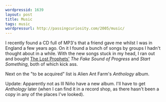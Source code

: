 ```yaml
---
wordpressid: 1639
layout: post
title: Music
tags: music
wordpressurl: http://passingcuriosity.com/2005/music/
---
```


I recently found a CD full of MP3's that a friend gave me whilst I was in England a few years ago. On it I found a bunch of songs by groups I hadn't thought about in a while. With the new songs stuck in my head, I ran out and bought [The Lost Prophets'](http://www.lostprophets.com) *The Fake Sound of Progress* and *Start Something*, both of which kick ass.

Next on the "to be acquired" list is Alien Ant Farm's *Anthology* album.

Update: Apparently not as Ill Niño have a new album. I'll have to get *Anthology* later (when I can find it in a record shop, as there hasn't been a copy in any of the places I've looked).
